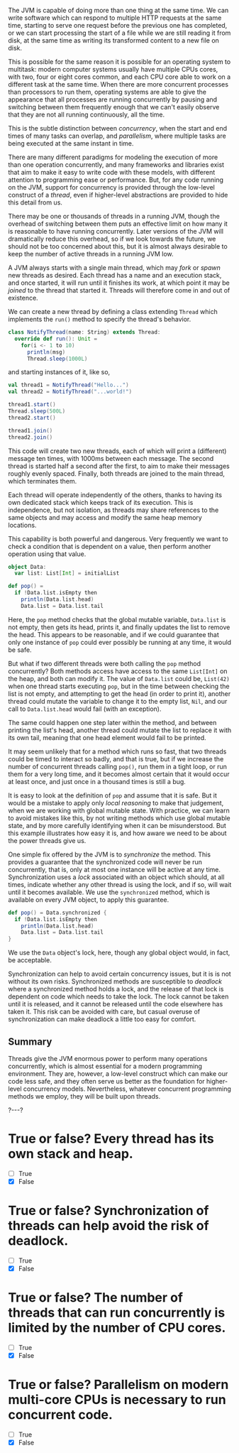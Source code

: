 The JVM is capable of doing more than one thing at the same time. We can write software which can respond to
multiple HTTP requests at the same time, starting to serve one request before the previous one has completed, or
we can start processing the start of a file while we are still reading it from disk, at the same time as writing
its transformed content to a new file on disk.

This is possible for the same reason it is possible for an operating system to multitask: modern computer
systems usually have multiple CPUs cores, with two, four or eight cores common, and each CPU core able to work
on a different task at the same time. When there are more concurrent processes than processors to run them,
operating systems are able to give the appearance that all processes are running concurrently by pausing and
switching between them frequently enough that we can't easily observe that they are not all running
continuously, all the time.

This is the subtle distinction between _concurrency_, when the start and end times of many tasks can overlap,
and _parallelism_, where multiple tasks are being executed at the same instant in time.

There are many different paradigms for modeling the execution of more than one operation concurrently, and many
frameworks and libraries exist that aim to make it easy to write code with these models, with different
attention to programming ease or performance. But, for any code running on the JVM, support for concurrency is
provided through the low-level construct of a _thread_, even if higher-level abstractions are provided to hide
this detail from us.

There may be one or thousands of threads in a running JVM, though the overhead of switching between them puts an
effective limit on how many it is reasonable to have running concurrently. Later versions of the JVM will
dramatically reduce this overhead, so if we look towards the future, we should not be too concerned about this,
but it is almost always desirable to keep the number of active threads in a running JVM low.

A JVM always starts with a single main thread, which may _fork_ or _spawn_ new threads as desired. Each thread
has a name and an execution stack, and once started, it will run until it finishes its work, at which point it
may be _joined_ to the thread that started it. Threads will therefore come in and out of existence.

We can create a new thread by defining a class extending `Thread` which implements the `run()` method to specify
the thread's behavior.

```scala
class NotifyThread(name: String) extends Thread:
  override def run(): Unit =
    for(i <- 1 to 10)
      println(msg)
      Thread.sleep(1000L)
```
and starting instances of it, like so,
```scala
val thread1 = NotifyThread("Hello...")
val thread2 = NotifyThread("...world!")

thread1.start()
Thread.sleep(500L)
thread2.start()

thread1.join()
thread2.join()
```

This code will create two new threads, each of which will print a (different) message ten times, with 1000ms
between each message. The second thread is started half a second after the first, to aim to make their messages
roughly evenly spaced. Finally, both threads are joined to the main thread, which terminates them.

Each thread will operate independently of the others, thanks to having its own dedicated stack which keeps track
of its execution. This is independence, but not isolation, as threads may share references to the same objects
and may access and modify the same heap memory locations.

This capability is both powerful and dangerous. Very frequently we want to check a condition that is dependent
on a value, then perform another operation using that value.

```scala
object Data:
  var list: List[Int] = initialList

def pop() =
  if !Data.list.isEmpty then
    println(Data.list.head)
    Data.list = Data.list.tail
```

Here, the `pop` method checks that the global mutable variable, `Data.list` is not empty, then gets its head,
prints it, and finally updates the list to remove the head. This appears to be reasonable, and if we could
guarantee that only one instance of `pop` could ever possibly be running at any time, it would be safe.

But what if two different threads were both calling the `pop` method concurrently? Both methods access have
access to the same `List[Int]` on the heap, and both can modify it. The value of `Data.list` could be,
`List(42)` when one thread starts executing `pop`, but in the time between checking the list is not empty, and
attempting to get the head (in order to print it), another thread could mutate the variable to change it to
the empty list, `Nil`, and our call to `Data.list.head` would fail (with an exception).

The same could happen one step later within the method, and between printing the list's head, another thread
could mutate the list to replace it with its own tail, meaning that one head element would fail to be printed.

It may seem unlikely that for a method which runs so fast, that two threads could be timed to interact so badly,
and that is true, but if we increase the number of concurrent threads calling `pop()`, run them in a tight loop,
or run them for a very long time, and it becomes almost certain that it would occur at least once, and just once
in a thousand times is still a bug.

It is easy to look at the definition of `pop` and assume that it is safe. But it would be a mistake to apply
only _local reasoning_ to make that judgement, when we are working with global mutable state. With practice, we
can learn to avoid mistakes like this, by not writing methods which use global mutable state, and by more
carefully identifying when it can be misunderstood. But this example illustrates how easy it is, and how aware
we need to be about the power threads give us.

One simple fix offered by the JVM is to _synchronize_ the method. This provides a guarantee that the
synchronized code will never be run concurrently, that is, only at most one instance will be active at any time.
Synchronization uses a _lock_ associated with an object which should, at all times, indicate whether any other
thread is using the lock, and if so, will wait until it becomes available. We use the `synchronized` method,
which is available on every JVM object, to apply this guarantee.

```scala
def pop() = Data.synchronized {
  if !Data.list.isEmpty then
    println(Data.list.head)
    Data.list = Data.list.tail
}
```

We use the `Data` object's lock, here, though any global object would, in fact, be acceptable.

Synchronization can help to avoid certain concurrency issues, but it is is not without its own risks.
Synchronized methods are susceptible to _deadlock_ where a synchronized method holds a lock, and the release of
that lock is dependent on code which needs to take the lock. The lock cannot be taken until it is released, and
it cannot be released until the code elsewhere has taken it. This risk can be avoided with care, but casual
overuse of synchronization can make deadlock a little too easy for comfort.

## Summary

Threads give the JVM enormous power to perform many operations concurrently, which is almost essential for
a modern programming environment. They are, however, a low-level construct which can make our code less safe,
and they often serve us better as the foundation for higher-level concurrency models. Nevertheless, whatever
concurrent programming methods we employ, they will be built upon threads.

?---?

# True or false? Every thread has its own stack and heap.
- [ ] True
- [X] False

# True or false? Synchronization of threads can help avoid the risk of deadlock.
- [ ] True
- [X] False

# True or false? The number of threads that can run concurrently is limited by the number of CPU cores.
- [ ] True
- [X] False

# True or false? Parallelism on modern multi-core CPUs is necessary to run concurrent code.
- [ ] True
- [X] False
